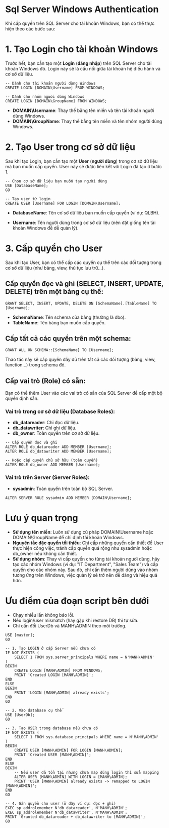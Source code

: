# Sql Server Windows Authentication

Khi cấp quyền trên SQL Server cho tài khoản Windows, bạn có thể thực hiện theo các bước sau:

# 1. Tạo Login cho tài khoản Windows
Trước hết, bạn cần tạo một **Login** (**đăng nhập**) trên SQL Server cho tài khoản Windows đó. Login này sẽ là cầu nối giữa tài khoản hệ điều hành và cơ sở dữ liệu.

```
-- Dành cho tài khoản người dùng Windows
CREATE LOGIN [DOMAIN\Username] FROM WINDOWS;

-- Dành cho nhóm người dùng Windows
CREATE LOGIN [DOMAIN\GroupName] FROM WINDOWS;
```

+ **DOMAIN\Username**: Thay thế bằng tên miền và tên tài khoản người dùng Windows.
+ **DOMAIN\GroupName**: Thay thế bằng tên miền và tên nhóm người dùng Windows.

# 2. Tạo User trong cơ sở dữ liệu
Sau khi tạo Login, bạn cần tạo một **User** (**người dùng**) trong cơ sở dữ liệu mà bạn muốn cấp quyền. User này sẽ được liên kết với Login đã tạo ở bước 1.

```
-- Chọn cơ sở dữ liệu bạn muốn tạo người dùng
USE [DatabaseName];
GO

-- Tạo user từ login
CREATE USER [Username] FOR LOGIN [DOMAIN\Username];
```

+ **DatabaseName**: Tên cơ sở dữ liệu bạn muốn cấp quyền (ví dụ: QLBH).

+ **Username**: Tên người dùng trong cơ sở dữ liệu (nên đặt giống tên tài khoản Windows để dễ quản lý).

# 3. Cấp quyền cho User
Sau khi tạo User, bạn có thể cấp các quyền cụ thể trên các đối tượng trong cơ sở dữ liệu (như bảng, view, thủ tục lưu trữ...).

## Cấp quyền đọc và ghi (SELECT, INSERT, UPDATE, DELETE) trên một bảng cụ thể:
```
GRANT SELECT, INSERT, UPDATE, DELETE ON [SchemaName].[TableName] TO [Username];
```

+ **SchemaName**: Tên schema của bảng (thường là dbo).
+ **TableName**: Tên bảng bạn muốn cấp quyền.

## Cấp tất cả các quyền trên một schema:
```
GRANT ALL ON SCHEMA::[SchemaName] TO [Username];
```

Thao tác này sẽ cấp quyền đầy đủ trên tất cả các đối tượng (bảng, view, function...) trong schema đó.

## Cấp vai trò (Role) có sẵn:

Bạn có thể thêm User vào các vai trò có sẵn của SQL Server để cấp một bộ quyền định sẵn.

### Vai trò trong cơ sở dữ liệu (Database Roles):
+ **db_datareader**: Chỉ đọc dữ liệu.
+ **db_datawriter**: Chỉ ghi dữ liệu.
+ **db_owner**: Toàn quyền trên cơ sở dữ liệu.

```
-- Cấp quyền đọc và ghi
ALTER ROLE db_datareader ADD MEMBER [Username];
ALTER ROLE db_datawriter ADD MEMBER [Username];

-- Hoặc cấp quyền chủ sở hữu (toàn quyền)
ALTER ROLE db_owner ADD MEMBER [Username];
```

### Vai trò trên Server (Server Roles):
+ **sysadmin**: Toàn quyền trên toàn bộ SQL Server.

```
ALTER SERVER ROLE sysadmin ADD MEMBER [DOMAIN\Username];
```

# Lưu ý quan trọng
+ **Sử dụng tên miền**: Luôn sử dụng cú pháp DOMAIN\Username hoặc DOMAIN\GroupName để chỉ định tài khoản Windows.
+ **Nguyên tắc đặc quyền tối thiểu**: Chỉ cấp những quyền cần thiết để User thực hiện công việc, tránh cấp quyền quá rộng như sysadmin hoặc db_owner nếu không cần thiết.
+ **Sử dụng nhóm**: Thay vì cấp quyền cho từng tài khoản người dùng, hãy tạo các nhóm Windows (ví dụ: "IT Department", "Sales Team") và cấp quyền cho các nhóm này. Sau đó, chỉ cần thêm người dùng vào nhóm tương ứng trên Windows, việc quản lý sẽ trở nên dễ dàng và hiệu quả hơn.

# Ưu điểm của đoạn script bên dưới
+ Chạy nhiều lần không báo lỗi.
+ Nếu login/user mismatch (hay gặp khi restore DB) thì tự sửa.
+ Chỉ cần đổi UserDb và MANH\ADMIN theo môi trường.

```
USE [master];
GO

-- 1. Tạo LOGIN ở cấp Server nếu chưa có
IF NOT EXISTS (
    SELECT 1 FROM sys.server_principals WHERE name = N'MANH\ADMIN'
)
BEGIN
    CREATE LOGIN [MANH\ADMIN] FROM WINDOWS;
    PRINT 'Created LOGIN [MANH\ADMIN]';
END
ELSE
BEGIN
    PRINT 'LOGIN [MANH\ADMIN] already exists';
END
GO

-- 2. Vào database cụ thể
USE [UserDb];
GO

-- 3. Tạo USER trong database nếu chưa có
IF NOT EXISTS (
    SELECT 1 FROM sys.database_principals WHERE name = N'MANH\ADMIN'
)
BEGIN
    CREATE USER [MANH\ADMIN] FOR LOGIN [MANH\ADMIN];
    PRINT 'Created USER [MANH\ADMIN]';
END
ELSE
BEGIN
    -- Nếu user đã tồn tại nhưng chưa map đúng login thì sửa mapping
    ALTER USER [MANH\ADMIN] WITH LOGIN = [MANH\ADMIN];
    PRINT 'USER [MANH\ADMIN] already exists -> remapped to LOGIN [MANH\ADMIN]';
END
GO

-- 4. Gán quyền cho user (ở đây ví dụ: đọc + ghi)
EXEC sp_addrolemember N'db_datareader', N'MANH\ADMIN';
EXEC sp_addrolemember N'db_datawriter', N'MANH\ADMIN';
PRINT 'Granted db_datareader + db_datawriter to [MANH\ADMIN]';
GO
```
